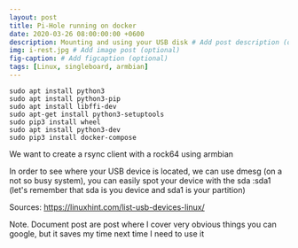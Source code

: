 ```yaml
---
layout: post
title: Pi-Hole running on docker
date: 2020-03-26 08:00:00:00 +0600
description: Mounting and using your USB disk # Add post description (optional)
img: i-rest.jpg # Add image post (optional)
fig-caption: # Add figcaption (optional)
tags: [Linux, singleboard, armbian]
---
```


~~~~
sudo apt install python3
sudo apt install python3-pip
sudo apt install libffi-dev
sudo apt-get install python3-setuptools
sudo pip3 install wheel
sudo apt install python3-dev
sudo pip3 install docker-compose
~~~~

We want to create a rsync client with a rock64 using armbian

In order to see where your USB device is located, we can use dmesg (on a not so busy system), you can easily spot your device with the sda :sda1 (let's remember that sda is you device and sda1 is your partition)

Sources: https://linuxhint.com/list-usb-devices-linux/

Note. Document post are post where I cover very obvious things you can google, but it saves my time next time I need to use it
